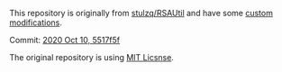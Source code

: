 This repository is originally from [stulzq/RSAUtil](https://github.com/stulzq/RSAUtil) and have some [custom modifications](https://github.com/stulzq/RSAUtil/compare/master...YYHEggEgg:RSAUtil:master).

Commit: [2020 Oct 10, 5517f5f](https://github.com/stulzq/RSAUtil/commit/5517f5f96fc18db7ba3babdc725ea32605ae5ed8)

The original repository is using [MIT Licsnse](https://github.com/stulzq/RSAUtil/blob/master/LICENSE).